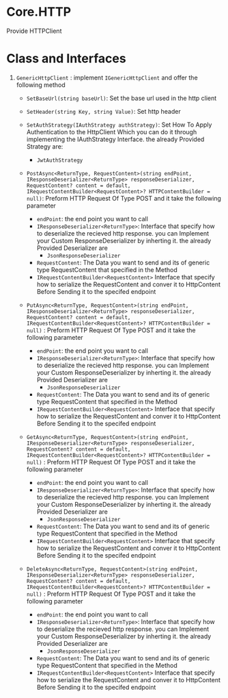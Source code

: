 ﻿# Core.HTTP
Provide HTTPClient
# Class and Interfaces
1. ```GenericHttpClient``` : implement ```IGenericHttpClient``` and offer the following method
      - ```SetBaseUrl(string baseUrl)```: Set the base url used in the http client





      - ```SetHeader(string Key, string Value)```: Set http header





      - ```SetAuthStrategy(IAuthStrategy authStrategy)```: Set How To Apply Authentication to the HttpClient Which you can do it through implementing the IAuthStrategy Interface. the already Provided Strategy are:
          - ```JwtAuthStrategy```





      - ```PostAsync<ReturnType, RequestContent>(string endPoint, IResponseDeserializer<ReturnType> responseDeserializer, RequestContent? content = default, IRequestContentBuilder<RequestContent>? HTTPContentBuilder = null)```: Preform HTTP Request Of Type POST and it take the following parameter 
          - ```endPoint```: the end point you want to call 
          - ```IResponseDeserializer<ReturnType>```: Interface that specify how to deserialize the recieved http response. you can Implement your Custom ResponseDeserializer by inherting it. the already Provided Deserializer are
              - ```JsonResponseDeserializer```
          - ```RequestContent```: The Data you want to send and its of generic type RequestContent that specified in the Method
          - ```IRequestContentBuilder<RequestContent>``` Interface that specify how to serialize the RequestContent and conver it to HttpContent Before Sending it to the specifed endpoint


      - ```PutAsync<ReturnType, RequestContent>(string endPoint, IResponseDeserializer<ReturnType> responseDeserializer, RequestContent? content = default, IRequestContentBuilder<RequestContent>? HTTPContentBuilder = null)``` : Preform HTTP Request Of Type POST and it take the following parameter
          - ```endPoint```: the end point you want to call 
          - ```IResponseDeserializer<ReturnType>```: Interface that specify how to deserialize the recieved http response. you can Implement your Custom ResponseDeserializer by inherting it. the already Provided Deserializer are
              - ```JsonResponseDeserializer```
          - ```RequestContent```: The Data you want to send and its of generic type RequestContent that specified in the Method
          - ```IRequestContentBuilder<RequestContent>``` Interface that specify how to serialize the RequestContent and conver it to HttpContent Before Sending it to the specifed endpoint


      - ```GetAsync<ReturnType, RequestContent>(string endPoint, IResponseDeserializer<ReturnType> responseDeserializer, RequestContent? content = default, IRequestContentBuilder<RequestContent>? HTTPContentBuilder = null)``` : Preform HTTP Request Of Type POST and it take the following parameter
          - ```endPoint```: the end point you want to call 
          - ```IResponseDeserializer<ReturnType>```: Interface that specify how to deserialize the recieved http response. you can Implement your Custom ResponseDeserializer by inherting it. the already Provided Deserializer are
              - ```JsonResponseDeserializer```
          - ```RequestContent```: The Data you want to send and its of generic type RequestContent that specified in the Method
          - ```IRequestContentBuilder<RequestContent>``` Interface that specify how to serialize the RequestContent and conver it to HttpContent Before Sending it to the specifed endpoint


      - ```DeleteAsync<ReturnType, RequestContent>(string endPoint, IResponseDeserializer<ReturnType> responseDeserializer, RequestContent? content = default, IRequestContentBuilder<RequestContent>? HTTPContentBuilder = null)``` : Preform HTTP Request Of Type POST and it take the following parameter
          - ```endPoint```: the end point you want to call 
          - ```IResponseDeserializer<ReturnType>```: Interface that specify how to deserialize the recieved http response. you can Implement your Custom ResponseDeserializer by inherting it. the already Provided Deserializer are
              - ```JsonResponseDeserializer```
          - ```RequestContent```: The Data you want to send and its of generic type RequestContent that specified in the Method
          - ```IRequestContentBuilder<RequestContent>``` Interface that specify how to serialize the RequestContent and conver it to HttpContent Before Sending it to the specifed endpoint